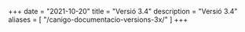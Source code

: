 +++
date        = "2021-10-20"
title       = "Versió 3.4"
description = "Versió 3.4"
aliases       = [
"/canigo-documentacio-versions-3x/"
]
+++


